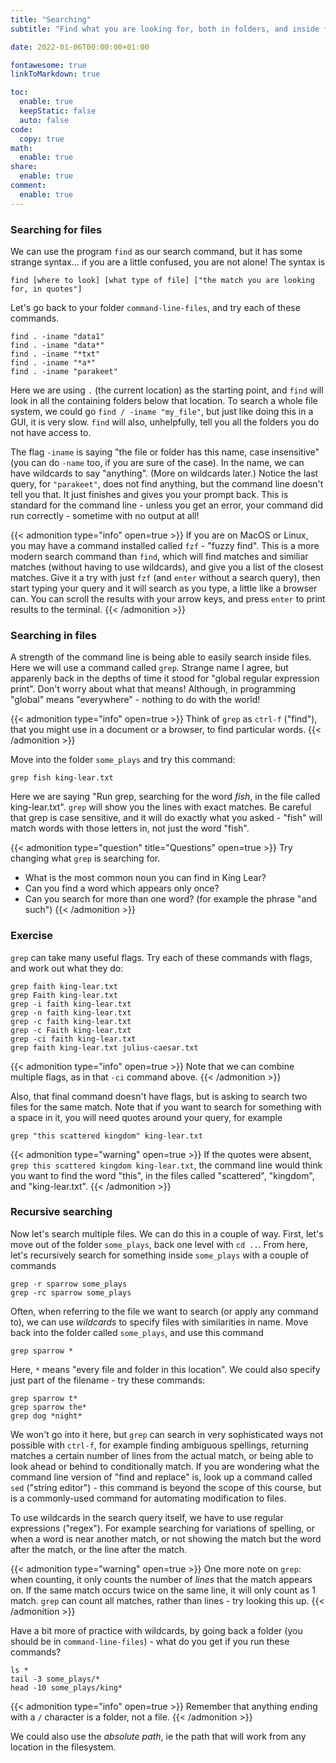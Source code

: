 ```yaml
---
title: "Searching"
subtitle: "Find what you are looking for, both in folders, and inside files"

date: 2022-01-06T00:00:00+01:00

fontawesome: true
linkToMarkdown: true

toc:
  enable: true
  keepStatic: false
  auto: false
code:
  copy: true
math:
  enable: true
share:
  enable: true
comment:
  enable: true
---
```


### Searching for files

We can use the program `find` as our search command, but it has some strange syntax... if you are a little confused, you are not alone! The syntax is

```
find [where to look] [what type of file] ["the match you are looking for, in quotes"]
```

Let's go back to your folder `command-line-files`, and try each of these commands.

```shell
find . -iname "data1"
find . -iname "data*"
find . -iname "*txt"
find . -iname "*a*"
find . -iname "parakeet"
```

Here we are using `.` (the current location) as the starting point, and `find` will look in all the containing folders below that location. To search a whole file system, we could go `find / -iname "my_file"`, but just like doing this in a GUI, it is very slow. `find` will also, unhelpfully, tell you all the folders you do not have access to.

The flag `-iname` is saying "the file or folder has this name, case insensitive" (you can do `-name` too, if you are sure of the case). In the name, we can have wildcards to say "anything". (More on wildcards later.) Notice the last query, for `"parakeet"`, does not find anything, but the command line doesn't tell you that. It just finishes and gives you your prompt back. This is standard for the command line - unless you get an error, your command did run correctly - sometime with no output at all!

{{< admonition type="info" open=true >}}
If you are on MacOS or Linux, you may have a command installed called `fzf` - "fuzzy find". This is a more modern search command than `find`, which will find matches and similiar matches (without having to use wildcards), and give you a list of the closest matches. Give it a try with just `fzf` (and `enter` without a search query), then start typing your query and it will search as you type, a little like a browser can. You can scroll the results with your arrow keys, and press `enter` to print results to the terminal.
{{< /admonition >}}

### Searching in files

A strength of the command line is being able to easily search inside files. Here we will use a command called `grep`. Strange name I agree, but apparenly back in the depths of time it stood for "global regular expression print". Don't worry about what that means! Although, in programming "global" means "everywhere" - nothing to do with the world!

{{< admonition type="info" open=true >}}
Think of `grep` as `ctrl-f` ("find"), that you might use in a document or a browser, to find particular words.
{{< /admonition >}}

Move into the folder `some_plays` and try this command:

```
grep fish king-lear.txt
```

Here we are saying "Run grep, searching for the word *fish*, in the file called king-lear.txt". `grep` will show you the lines with exact matches. Be careful that grep is case sensitive, and it will do exactly what you asked - "fish" will match words with those letters in, not just the word "fish".

{{< admonition type="question" title="Questions" open=true >}}
Try changing what `grep` is searching for.
- What is the most common noun you can find in King Lear?
- Can you find a word which appears only once?
- Can you search for more than one word? (for example the phrase "and such")
{{< /admonition >}}

### Exercise
`grep` can take many useful flags. Try each of these commands with flags, and work out what they do:

```shell
grep faith king-lear.txt
grep Faith king-lear.txt
grep -i faith king-lear.txt
grep -n faith king-lear.txt
grep -c faith king-lear.txt
grep -c Faith king-lear.txt
grep -ci faith king-lear.txt
grep faith king-lear.txt julius-caesar.txt
```

{{< admonition type="info" open=true >}}
Note that we can combine multiple flags, as in that `-ci` command above.
{{< /admonition >}}

Also, that final command doesn't have flags, but is asking to search two files for the same match. Note that if you want to search for something with a space in it, you will need quotes around your query, for example

```
grep "this scattered kingdom" king-lear.txt
```

{{< admonition type="warning" open=true >}}
If the quotes were absent, `grep this scattered kingdom king-lear.txt`, the command line would think you want to find the word "this", in the files called "scattered", "kingdom", and "king-lear.txt".
{{< /admonition >}}

### Recursive searching
Now let's search multiple files. We can do this in a couple of way. First, let's move out of the folder `some_plays`, back one level with `cd ..`. From here, let's recursively search for something inside `some_plays` with a couple of commands

```shell
grep -r sparrow some_plays
grep -rc sparrow some_plays
```

Often, when referring to the file we want to search (or apply any command to), we can use *wildcards* to specify files with similarities in name. Move back into the folder called `some_plays`, and use this command

```shell
grep sparrow *
```

Here, `*` means "every file and folder in this location". We could also specify just part of the filename - try these commands:

```shell
grep sparrow t*
grep sparrow the*
grep dog *night*
```

We won't go into it here, but `grep` can search in very sophisticated ways not possible with `ctrl-f`, for example finding ambiguous spellings, returning matches a certain number of lines from the actual match, or being able to look ahead or behind to conditionally match. If you are wondering what the command line version of "find and replace" is, look up a command called `sed` ("string editor") - this command is beyond the scope of this course, but is a commonly-used command for automating modification to files.

To use wildcards in the search query itself, we have to use regular expressions ("regex"). For example searching for variations of spelling, or when a word is near another match, or not showing the match but the word after the match, or the line after the match.

{{< admonition type="warning" open=true >}}
One more note on `grep`: when counting, it only counts the number of _lines_ that the match appears on. If the same match occurs twice on the same line, it will only count as 1 match. `grep` can count all matches, rather than lines - try looking this up.
{{< /admonition >}}

Have a bit more of practice with wildcards, by going back a folder (you should be in `command-line-files`) - what do you get if you run these commands?

```shell
ls *
tail -3 some_plays/*
head -10 some_plays/king*
```

{{< admonition type="info" open=true >}}
Remember that anything ending with a `/` character is a folder, not a file.
{{< /admonition >}}

We could also use the *absolute path*, ie the path that will work from any location in the filesystem.

